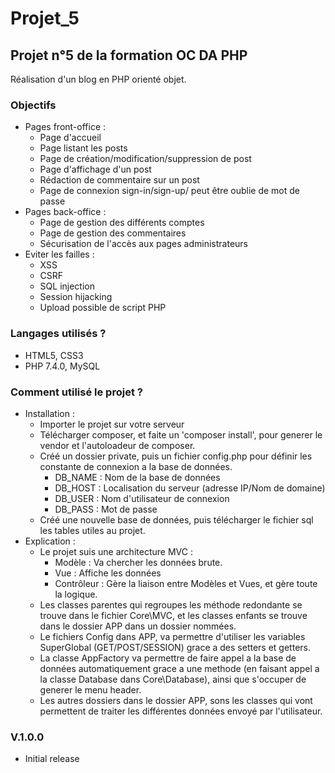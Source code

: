 # Projet_5 <br/>

## Projet n°5 de la formation OC DA PHP <br/>
Réalisation d'un blog en PHP orienté objet.

### Objectifs
* Pages front-office :
    * Page d'accueil
    * Page listant les posts
    * Page de création/modification/suppression de post
    * Page d'affichage d'un post
    * Rédaction de commentaire sur un post
    * Page de connexion sign-in/sign-up/ peut être oublie de mot de passe
* Pages back-office :
    * Page de gestion des différents comptes
    * Page de gestion des commentaires
    * Sécurisation de l'accès aux pages administrateurs
* Eviter les failles :
    * XSS
    * CSRF
    * SQL injection
    * Session hijacking
    * Upload possible de script PHP

### Langages utilisés ?
* HTML5, CSS3
* PHP 7.4.0, MySQL

### Comment utilisé le projet ?
* Installation :
    * Importer le projet sur votre serveur
    * Télécharger composer, et faite un 'composer install', pour generer le vendor et l'autoloadeur de composer.
    * Créé un dossier private, puis un fichier config.php pour définir les constante de connexion a la base de données.
        * DB_NAME : Nom de la base de données
        * DB_HOST : Localisation du serveur (adresse IP/Nom de domaine)
        * DB_USER : Nom d'utilisateur de connexion
        * DB_PASS : Mot de passe
    * Créé une nouvelle base de données, puis télécharger le fichier sql les tables utiles au projet.
* Explication :
    * Le projet suis une architecture MVC :
        * Modèle : Va chercher les données brute.
        * Vue : Affiche les données
        * Contrôleur : Gère la liaison entre Modèles et Vues, et gère toute la logique.
    * Les classes parentes qui regroupes les méthode redondante se trouve  dans le fichier Core\MVC, et les classes enfants se trouve dans le dossier APP dans un dossier nommées.
    * Le fichiers Config dans APP, va permettre d'utiliser les variables SuperGlobal (GET/POST/SESSION) grace a des setters et getters.
    * La classe AppFactory va permettre de faire appel a la base de données automatiquement grace a une methode (en faisant appel a la classe Database dans Core\Database), ainsi que s'occuper de generer le menu header.
    * Les autres dossiers dans le dossier APP, sons les classes qui vont permettent de traiter les différentes données envoyé par l'utilisateur.

### V.1.0.0
* Initial release